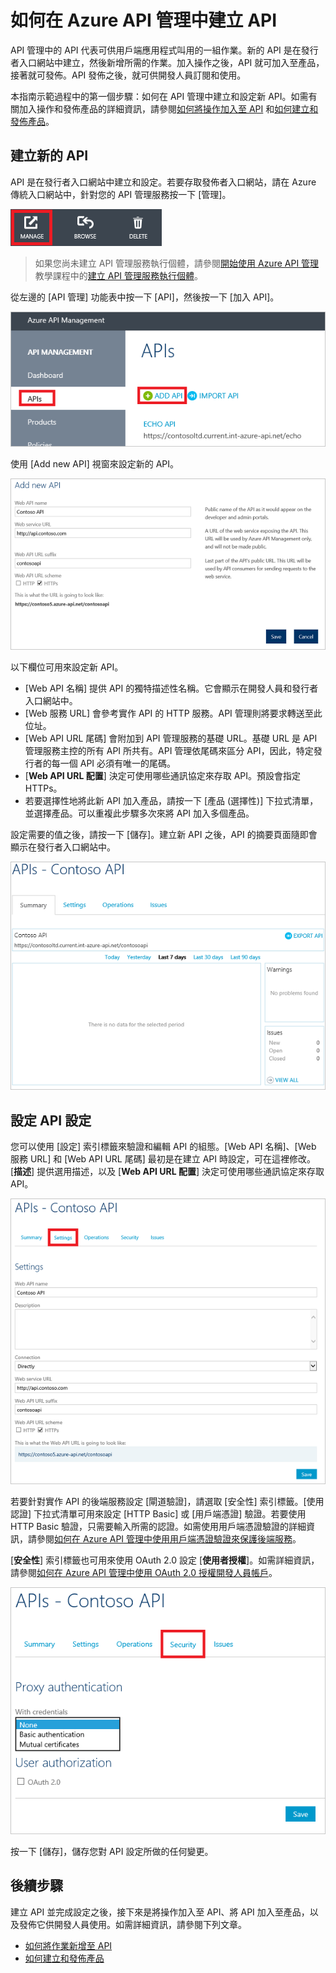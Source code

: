 <properties 
	pageTitle="如何在 Azure API 管理中建立 API" 
	description="了解如何在 Azure API 管理中建立和設定 API。" 
	services="api-management" 
	documentationCenter="" 
	authors="steved0x" 
	manager="dwrede" 
	editor=""/>

<tags 
	ms.service="api-management" 
	ms.workload="mobile" 
	ms.tgt_pltfrm="na" 
	ms.devlang="na" 
	ms.topic="article" 
	ms.date="12/07/2015" 
	ms.author="sdanie"/>

# 如何在 Azure API 管理中建立 API

API 管理中的 API 代表可供用戶端應用程式叫用的一組作業。新的 API 是在發行者入口網站中建立，然後新增所需的作業。加入操作之後，API 就可加入至產品，接著就可發佈。API 發佈之後，就可供開發人員訂閱和使用。

本指南示範過程中的第一個步驟：如何在 API 管理中建立和設定新 API。如需有關加入操作和發佈產品的詳細資訊，請參閱[如何將操作加入至 API][] 和[如何建立和發佈產品][]。

## <a name="create-new-api"> </a>建立新的 API

API 是在發行者入口網站中建立和設定。若要存取發佈者入口網站，請在 Azure 傳統入口網站中，針對您的 API 管理服務按一下 [管理]。

![發行者入口網站][api-management-management-console]

>如果您尚未建立 API 管理服務執行個體，請參閱[開始使用 Azure API 管理][]教學課程中的[建立 API 管理服務執行個體][]。

從左邊的 [API 管理] 功能表中按一下 [API]，然後按一下 [加入 API]。

![Create API][api-management-create-api]

使用 [Add new API] 視窗來設定新的 API。

![Add new API][api-management-add-new-api]

以下欄位可用來設定新 API。

-	[Web API 名稱] 提供 API 的獨特描述性名稱。它會顯示在開發人員和發行者入口網站中。
-	[Web 服務 URL] 會參考實作 API 的 HTTP 服務。API 管理則將要求轉送至此位址。
-	[Web API URL 尾碼] 會附加到 API 管理服務的基礎 URL。基礎 URL 是 API 管理服務主控的所有 API 所共有。API 管理依尾碼來區分 API，因此，特定發行者的每一個 API 必須有唯一的尾碼。
-	[**Web API URL 配置**] 決定可使用哪些通訊協定來存取 API。預設會指定 HTTPs。
-	若要選擇性地將此新 API 加入產品，請按一下 [產品 (選擇性)] 下拉式清單，並選擇產品。可以重複此步驟多次來將 API 加入多個產品。

設定需要的值之後，請按一下 [儲存]。建立新 API 之後，API 的摘要頁面隨即會顯示在發行者入口網站中。

![API summary][api-management-api-summary]

## <a name="configure-api-settings"> </a>設定 API 設定

您可以使用 [設定] 索引標籤來驗證和編輯 API 的組態。[Web API 名稱]、[Web 服務 URL] 和 [Web API URL 尾碼] 最初是在建立 API 時設定，可在這裡修改。[**描述**] 提供選用描述，以及 [**Web API URL 配置**] 決定可使用哪些通訊協定來存取 API。

![API settings][api-management-api-settings]

若要針對實作 API 的後端服務設定 [閘道驗證]，請選取 [安全性] 索引標籤。[使用認證] 下拉式清單可用來設定 [HTTP Basic] 或 [用戶端憑證] 驗證。若要使用 HTTP Basic 驗證，只需要輸入所需的認證。如需使用用戶端憑證驗證的詳細資訊，請參閱[如何在 Azure API 管理中使用用戶端憑證驗證來保護後端服務][]。

[**安全性**] 索引標籤也可用來使用 OAuth 2.0 設定 [**使用者授權**]。如需詳細資訊，請參閱[如何在 Azure API 管理中使用 OAuth 2.0 授權開發人員帳戶][]。

![Basic authentication settings][api-management-api-settings-credentials]

按一下 [儲存]，儲存您對 API 設定所做的任何變更。

## <a name="next-steps"> </a>後續步驟

建立 API 並完成設定之後，接下來是將操作加入至 API、將 API 加入至產品，以及發佈它供開發人員使用。如需詳細資訊，請參閱下列文章。

-	[如何將作業新增至 API][]
-	[如何建立和發佈產品][]





[api-management-create-api]: ./media/api-management-howto-create-apis/api-management-create-api.png
[api-management-management-console]: ./media/api-management-howto-create-apis/api-management-management-console.png
[api-management-add-new-api]: ./media/api-management-howto-create-apis/api-management-add-new-api.png
[api-management-api-settings]: ./media/api-management-howto-create-apis/api-management-api-settings.png
[api-management-api-settings-credentials]: ./media/api-management-howto-create-apis/api-management-api-settings-credentials.png
[api-management-api-summary]: ./media/api-management-howto-create-apis/api-management-api-summary.png
[api-management-echo-operations]: ./media/api-management-howto-create-apis/api-management-echo-operations.png

[What is an API?]: #what-is-api
[Create a new API]: #create-new-api
[Configure API settings]: #configure-api-settings
[Configure API operations]: #configure-api-operations
[Next steps]: #next-steps

[如何將作業新增至 API]: api-management-howto-add-operations.md
[如何將操作加入至 API]: api-management-howto-add-operations.md
[如何建立和發佈產品]: api-management-howto-add-products.md

[建立 API 管理服務執行個體]: api-management-get-started.md
[開始使用 Azure API 管理]: api-management-get-started.md#create-service-instance
[如何在 Azure API 管理中使用用戶端憑證驗證來保護後端服務]: api-management-howto-mutual-certificates.md
[如何在 Azure API 管理中使用 OAuth 2.0 授權開發人員帳戶]: api-management-howto-oauth2.md

<!---HONumber=AcomDC_1210_2015-->